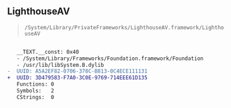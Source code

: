 ## LighthouseAV

> `/System/Library/PrivateFrameworks/LighthouseAV.framework/LighthouseAV`

```diff

   __TEXT.__const: 0x40
   - /System/Library/Frameworks/Foundation.framework/Foundation
   - /usr/lib/libSystem.B.dylib
-  UUID: A5A2EF82-0706-378C-B813-0C4ECE111131
+  UUID: 3D479583-F7A0-3C0E-9769-714EEE61D135
   Functions: 0
   Symbols:   2
   CStrings:  0

```
